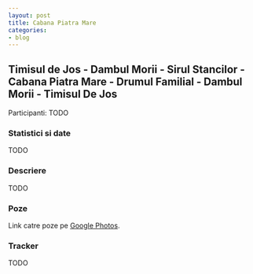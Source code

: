 ```yaml
---
layout: post
title: Cabana Piatra Mare
categories:
- blog
---
```


Timisul de Jos - Dambul Morii - Sirul Stancilor - Cabana Piatra Mare - Drumul Familial - Dambul Morii - Timisul De Jos
---

Participanti: TODO

### Statistici si date
TODO
	
### Descriere
TODO

### Poze
Link catre poze pe <a href="https://goo.gl/photos/AitNXExQQmAyRjkR7">Google Photos</a>.

### Tracker
TODO
